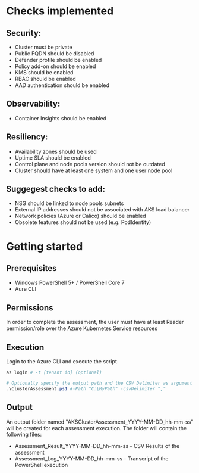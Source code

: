 # Checks implemented

## Security:
- Cluster must be private
- Public FQDN should be disabled
- Defender profile should be enabled
- Policy add-on should be enabled
- KMS should be enabled
- RBAC should be enabled
- AAD authentication should be enabled

## Observability:
- Container Insights should be enabled
  
## Resiliency:
- Availability zones should be used
- Uptime SLA should be enabled
- Control plane and node pools version should not be outdated
- Cluster should have at least one system and one user node pool

## Suggegest checks to add:
- NSG should be linked to node pools subnets
- External IP addresses should not be associated with AKS load balancer 
- Network policies (Azure or Calico) should be enabled
- Obsolete features should not be used (e.g. PodIdentity)

# Getting started

## Prerequisites
- Windows PowerShell 5+ / PowerShell Core 7
- Aure CLI 

## Permissions
In order to complete the assessment, the user must have at least Reader permission/role over the Azure Kubernetes Service resources

## Execution
Login to the Azure CLI and execute the script

```powershell
az login # -t [tenant id] (optional)

# Optionally specify the output path and the CSV Delimiter as argument
.\ClusterAssessment.ps1 #-Path "C:\MyPath" -csvDelimiter ","

```

## Output 
An output folder named "AKSClusterAssessment_YYYY-MM-DD_hh-mm-ss" will be created for each assessment execution. The folder will contain the following files:

- Assessment_Result_YYYY-MM-DD_hh-mm-ss - CSV Results of the assessment
- Assessment_Log_YYYY-MM-DD_hh-mm-ss - Transcript of the PowerShell execution
